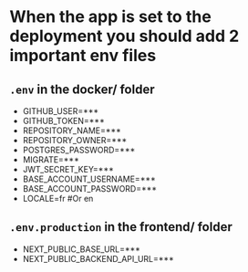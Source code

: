 # When the app is set to the deployment you should add 2 important env files

## `.env` in the docker/ folder

- GITHUB_USER=\*\*\*
- GITHUB_TOKEN=\*\*\*
- REPOSITORY_NAME=\*\*\*
- REPOSITORY_OWNER=\*\*\*
- POSTGRES_PASSWORD=\*\*\*
- MIGRATE=\*\*\*
- JWT_SECRET_KEY=\*\*\*
- BASE_ACCOUNT_USERNAME=\*\*\*
- BASE_ACCOUNT_PASSWORD=\*\*\*
- LOCALE=fr #Or en

## `.env.production` in the frontend/ folder

- NEXT_PUBLIC_BASE_URL=\*\*\*
- NEXT_PUBLIC_BACKEND_API_URL=\*\*\*
